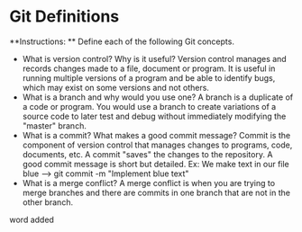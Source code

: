 # Git Definitions

**Instructions: ** Define each of the following Git concepts.

* What is version control?  Why is it useful?
Version control manages and records changes made to a file, document or program. It is useful in running multiple versions of a program and be able to identify bugs, which may exist on some versions and not others.
* What is a branch and why would you use one?
A branch is a duplicate of a code or program. You would use a branch to create variations of a source code to later test and debug without immediately modifying the "master" branch.  
* What is a commit? What makes a good commit message?
Commit is the component of version control that manages changes to programs, code, documents, etc. A commit "saves" the changes to the repository. A good commit message is short but detailed. Ex: We make text in our file blue --> git commit -m "Implement blue text"
* What is a merge conflict?
A merge conflict is when you are trying to merge branches and there are commits in one branch that are not in the other branch. 

word added

